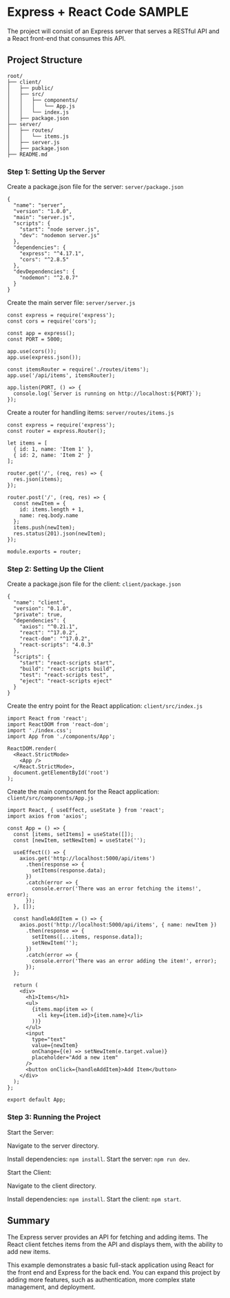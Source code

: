 # Express + React Code SAMPLE
The project will consist of an Express server that serves a RESTful API and a React front-end that consumes this API.

## Project Structure

```
root/
├── client/
│   ├── public/
│   ├── src/
│   │   ├── components/
│   │   │   └── App.js
│   │   └── index.js
│   ├── package.json
├── server/
│   ├── routes/
│   │   └── items.js
│   ├── server.js
│   ├── package.json
├── README.md
```

### Step 1: Setting Up the Server

Create a package.json file for the server: `server/package.json`

```
{
  "name": "server",
  "version": "1.0.0",
  "main": "server.js",
  "scripts": {
    "start": "node server.js",
    "dev": "nodemon server.js"
  },
  "dependencies": {
    "express": "^4.17.1",
    "cors": "^2.8.5"
  },
  "devDependencies": {
    "nodemon": "^2.0.7"
  }
}
```

Create the main server file: `server/server.js`

```
const express = require('express');
const cors = require('cors');

const app = express();
const PORT = 5000;

app.use(cors());
app.use(express.json());

const itemsRouter = require('./routes/items');
app.use('/api/items', itemsRouter);

app.listen(PORT, () => {
  console.log(`Server is running on http://localhost:${PORT}`);
});
```

Create a router for handling items: `server/routes/items.js`

```
const express = require('express');
const router = express.Router();

let items = [
  { id: 1, name: 'Item 1' },
  { id: 2, name: 'Item 2' }
];

router.get('/', (req, res) => {
  res.json(items);
});

router.post('/', (req, res) => {
  const newItem = {
    id: items.length + 1,
    name: req.body.name
  };
  items.push(newItem);
  res.status(201).json(newItem);
});

module.exports = router;
```

### Step 2: Setting Up the Client

Create a package.json file for the client: `client/package.json`

```
{
  "name": "client",
  "version": "0.1.0",
  "private": true,
  "dependencies": {
    "axios": "^0.21.1",
    "react": "^17.0.2",
    "react-dom": "^17.0.2",
    "react-scripts": "4.0.3"
  },
  "scripts": {
    "start": "react-scripts start",
    "build": "react-scripts build",
    "test": "react-scripts test",
    "eject": "react-scripts eject"
  }
}
```

Create the entry point for the React application: `client/src/index.js`

```
import React from 'react';
import ReactDOM from 'react-dom';
import './index.css';
import App from './components/App';

ReactDOM.render(
  <React.StrictMode>
    <App />
  </React.StrictMode>,
  document.getElementById('root')
);
```

Create the main component for the React application: `client/src/components/App.js`

```
import React, { useEffect, useState } from 'react';
import axios from 'axios';

const App = () => {
  const [items, setItems] = useState([]);
  const [newItem, setNewItem] = useState('');

  useEffect(() => {
    axios.get('http://localhost:5000/api/items')
      .then(response => {
        setItems(response.data);
      })
      .catch(error => {
        console.error('There was an error fetching the items!', error);
      });
  }, []);

  const handleAddItem = () => {
    axios.post('http://localhost:5000/api/items', { name: newItem })
      .then(response => {
        setItems([...items, response.data]);
        setNewItem('');
      })
      .catch(error => {
        console.error('There was an error adding the item!', error);
      });
  };

  return (
    <div>
      <h1>Items</h1>
      <ul>
        {items.map(item => (
          <li key={item.id}>{item.name}</li>
        ))}
      </ul>
      <input
        type="text"
        value={newItem}
        onChange={(e) => setNewItem(e.target.value)}
        placeholder="Add a new item"
      />
      <button onClick={handleAddItem}>Add Item</button>
    </div>
  );
};

export default App;
```


### Step 3: Running the Project

Start the Server:

Navigate to the server directory.

Install dependencies: `npm install`.
Start the server: `npm run dev`.

Start the Client:

Navigate to the client directory.

Install dependencies: `npm install`.
Start the client: `npm start`.

## Summary

The Express server provides an API for fetching and adding items.
The React client fetches items from the API and displays them, with the ability to add new items.

This example demonstrates a basic full-stack application using React for the front end and Express for the back end. You can expand this project by adding more features, such as authentication, more complex state management, and deployment.